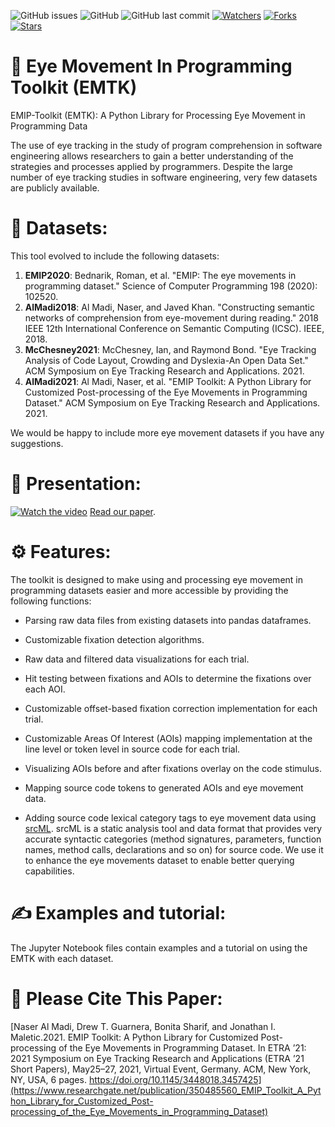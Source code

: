 ![GitHub issues](https://img.shields.io/github/issues-raw/nalmadi/EMIP-Toolkit?style=for-the-badge)
![GitHub](https://img.shields.io/github/license/nalmadi/EMIP-Toolkit?style=for-the-badge)
![GitHub last commit](https://img.shields.io/github/last-commit/nalmadi/EMIP-Toolkit?style=for-the-badge)
[![Watchers](https://img.shields.io/github/watchers/nalmadi/EMIP-Toolkit?color=magenta)](https://github.com/nalmadi/EMIP-Toolkit)
[![Forks](https://img.shields.io/github/forks/nalmadi/EMIP-Toolkit?color=magenta)](https://github.com/nalmadi/EMIP-Toolkit)
[![Stars](https://img.shields.io/github/stars/nalmadi/EMIP-Toolkit?color=magenta)](https://github.com/nalmadi/EMIP-Toolkit)


# 👀 Eye Movement In Programming Toolkit (EMTK)
EMIP-Toolkit (EMTK): A Python Library for Processing Eye Movement in Programming Data


The use of eye tracking in the study of program comprehension in software engineering allows researchers to gain a better understanding of the strategies and processes applied by programmers. Despite the large number of eye tracking studies in software engineering, very few datasets are publicly available. 

# 💾 Datasets:
This tool evolved to include the following datasets:
1. **EMIP2020**: Bednarik, Roman, et al. "EMIP: The eye movements in programming dataset." Science of Computer Programming 198 (2020): 102520.
2. **AlMadi2018**: Al Madi, Naser, and Javed Khan. "Constructing semantic networks of comprehension from eye-movement during reading." 2018 IEEE 12th International Conference on Semantic Computing (ICSC). IEEE, 2018.
3. **McChesney2021**: McChesney, Ian, and Raymond Bond. "Eye Tracking Analysis of Code Layout, Crowding and Dyslexia-An Open Data Set." ACM Symposium on Eye Tracking Research and Applications. 2021.
4. **AlMadi2021**: Al Madi, Naser, et al. "EMIP Toolkit: A Python Library for Customized Post-processing of the Eye Movements in Programming Dataset." ACM Symposium on Eye Tracking Research and Applications. 2021.

We would be happy to include more eye movement datasets if you have any suggestions.

# 🎥 Presentation:
[![Watch the video](https://imgur.com/IcowLr3.png)](https://www.youtube.com/watch?v=wFdGyM6qUlE)
[Read our paper](https://www.researchgate.net/publication/350485560_EMIP_Toolkit_A_Python_Library_for_Customized_Post-processing_of_the_Eye_Movements_in_Programming_Dataset).


# ⚙️ Features:
The toolkit is designed to make using and processing eye movement in programming datasets easier and more accessible by providing the following functions:
 
 - Parsing raw data files from existing datasets into pandas dataframes.
    
 - Customizable fixation detection algorithms.
   
 - Raw data and filtered data visualizations for each trial.
    
 - Hit testing between fixations and AOIs to determine the fixations over each AOI.
        
 - Customizable offset-based fixation correction implementation for each trial.
    
 - Customizable Areas Of Interest (AOIs) mapping implementation at the line level or token level in source code for each trial.
    
 - Visualizing AOIs before and after fixations overlay on the code stimulus.
    
 - Mapping source code tokens to generated AOIs and eye movement data.
    
 - Adding source code lexical category tags to eye movement data using [srcML](https://www.srcml.org/). srcML is a static analysis tool and data format that provides very accurate syntactic categories (method signatures, parameters, function names, method calls, declarations and so on) for source code. We use it to enhance the eye movements dataset to enable better querying capabilities. 


# ✍️ Examples and tutorial:
The Jupyter Notebook files contain examples and a tutorial on using the EMTK with each dataset.


# 📝 Please Cite This Paper: 
[Naser Al Madi, Drew T. Guarnera, Bonita Sharif, and Jonathan I. Maletic.2021. EMIP Toolkit: A Python Library for Customized Post-processing of the Eye Movements in Programming Dataset. In ETRA ’21: 2021 Symposium on Eye Tracking Research and Applications (ETRA ’21 Short Papers), May25–27, 2021, Virtual Event, Germany. ACM, New York, NY, USA, 6 pages. https://doi.org/10.1145/3448018.3457425](https://www.researchgate.net/publication/350485560_EMIP_Toolkit_A_Python_Library_for_Customized_Post-processing_of_the_Eye_Movements_in_Programming_Dataset)

